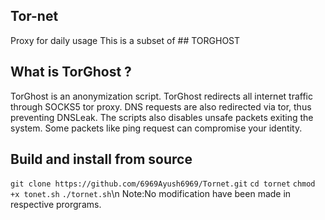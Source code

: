 ## Tor-net
Proxy for daily usage
This is a subset of ## TORGHOST 
## What is TorGhost ?
TorGhost is an anonymization script. TorGhost redirects all internet traffic through SOCKS5 tor proxy. DNS requests are also redirected via tor, thus preventing DNSLeak. The scripts also disables unsafe packets exiting the system. Some packets like ping request can compromise your identity.
## Build and install from source
`git clone https://github.com/6969Ayush6969/Tornet.git`
`cd tornet`
`chmod +x tonet.sh`
`./tornet.sh`\n
Note:No modification have been made in respective prorgrams.

